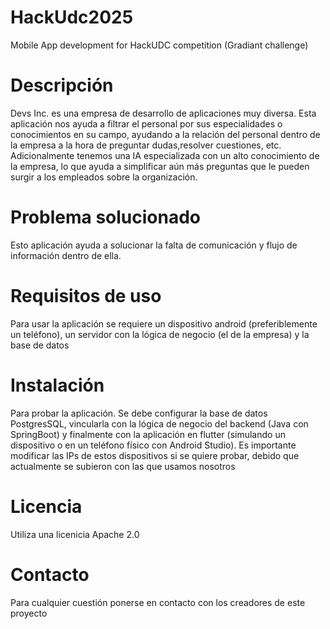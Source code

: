 # HackUdc2025
Mobile App development for HackUDC competition (Gradiant challenge)
# Descripción
Devs Inc. es una empresa de desarrollo de aplicaciones muy diversa. Esta aplicación nos ayuda a filtrar el personal por sus especialidades o conocimientos en su campo, ayudando a la relación del personal dentro de la empresa a la hora de preguntar dudas,resolver cuestiones, etc. Adicionalmente tenemos una IA especializada con un alto conocimiento de la empresa, lo que ayuda a simplificar aún más preguntas que le pueden surgir a los empleados sobre la organización.
# Problema solucionado
Esto aplicación ayuda a solucionar la falta de comunicación y flujo de información dentro de ella.
# Requisitos de uso
Para usar la aplicación se requiere un dispositivo android (preferiblemente un teléfono), un servidor con la lógica de negocio (el de la empresa) y la base de datos
# Instalación
Para probar la aplicación. Se debe configurar la base de datos PostgresSQL, vincularla con la lógica de negocio del backend (Java con SpringBoot) y finalmente con la aplicación en flutter (simulando un dispositivo o en un teléfono físico con Android Studio). 
Es importante modificar las IPs de estos dispositivos si se quiere probar, debido que actualmente se subieron con las que usamos nosotros
# Licencia
Utiliza una licenicia Apache 2.0
# Contacto
Para cualquier cuestión ponerse en contacto con los creadores de este proyecto
